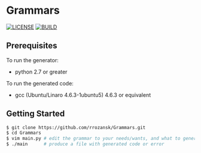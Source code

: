 # Grammars

[![LICENSE](https://img.shields.io/badge/LICENSE-MIT-green.svg)](https://github.com/rrozansk/Grammars/blob/master/LICENSE.txt) [![BUILD](https://img.shields.io/badge/BUILD-IN_DEVELOPMENT-yellow.svg)]()


## Prerequisites
To run the generator:
  - python 2.7 or greater

To run the generated code:
  - gcc (Ubuntu/Linaro 4.6.3-1ubuntu5) 4.6.3 or equivalent

## Getting Started
```sh
$ git clone https://github.com/rrozansk/Grammars.git
$ cd Grammars
$ vim main.py # edit the grammar to your needs/wants, and what to generate
$ ./main      # produce a file with generated code or error
```
